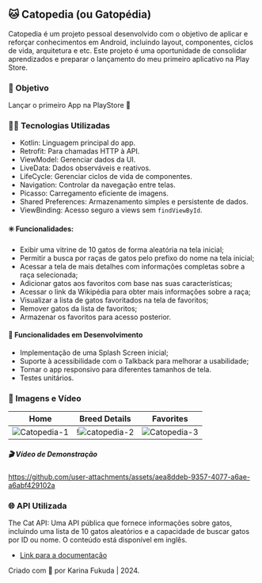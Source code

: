 ## 🐱 Catopedia (ou Gatopédia)

Catopedia é um projeto pessoal desenvolvido com o objetivo de aplicar e reforçar conhecimentos em Android, incluindo layout, componentes, ciclos de vida, arquitetura e etc. Este projeto é uma oportunidade de consolidar aprendizados e preparar o lançamento do meu primeiro aplicativo na Play Store.

### 🎯 Objetivo

Lançar o primeiro App na PlayStore 🥳

### 🧑‍💻 Tecnologias Utilizadas

- Kotlin: Linguagem principal do app.
- Retrofit: Para chamadas HTTP à API.
- ViewModel: Gerenciar dados da UI.
- LiveData: Dados observáveis e reativos.
- LifeCycle: Gerenciar ciclos de vida de componentes.
- Navigation: Controlar da navegação entre telas.
- Picasso: Carregamento eficiente de imagens.
- Shared Preferences: Armazenamento simples e persistente de dados.
- ViewBinding: Acesso seguro a views sem ``findViewById``.

#### ✳️ Funcionalidades:

- Exibir uma vitrine de 10 gatos de forma aleatória na tela inicial;
- Permitir a busca por raças de gatos pelo prefixo do nome na tela inicial;
- Acessar a tela de mais detalhes com informações completas sobre a raça selecionada;
- Adicionar gatos aos favoritos com base nas suas características;
- Acessar o link da Wikipédia para obter mais informações sobre a raça;
- Visualizar a lista de gatos favoritados na tela de favoritos;
- Remover gatos da lista de favoritos;
- Armazenar os favoritos para acesso posterior.

#### 🧰 Funcionalidades em Desenvolvimento

- Implementação de uma Splash Screen inicial;
- Suporte à acessibilidade com o Talkback para melhorar a usabilidade;
- Tornar o app responsivo para diferentes tamanhos de tela.
- Testes unitários.

### 📸 Imagens e Vídeo

| Home | Breed Details | Favorites |
|----|----|----|
|![Catopedia-1](https://github.com/user-attachments/assets/5056b63c-dcd8-4512-976b-19881c34f2a0)|!![catopedia-2](https://github.com/user-attachments/assets/cd3c40fe-4a3a-4720-bdbf-fd92e58c6042)|![Catopedia-3](https://github.com/user-attachments/assets/095a75d4-0d79-489f-b110-6aa00af28aae)|

 ##### 🎬 Vídeo de Demonstração

https://github.com/user-attachments/assets/aea8ddeb-9357-4077-a6ae-a6abf429102a


### 🌐 API Utilizada

The Cat API: Uma API pública que fornece informações sobre gatos, incluindo uma lista de 10 gatos aleatórios e a capacidade de buscar gatos por ID ou nome. O conteúdo está disponível em inglês.

- [Link para a documentação](https://developers.thecatapi.com/view-account/ylX4blBYT9FaoVd6OhvR?report=FJkYOq9tW)

Criado com 🤎 por Karina Fukuda | 2024.
